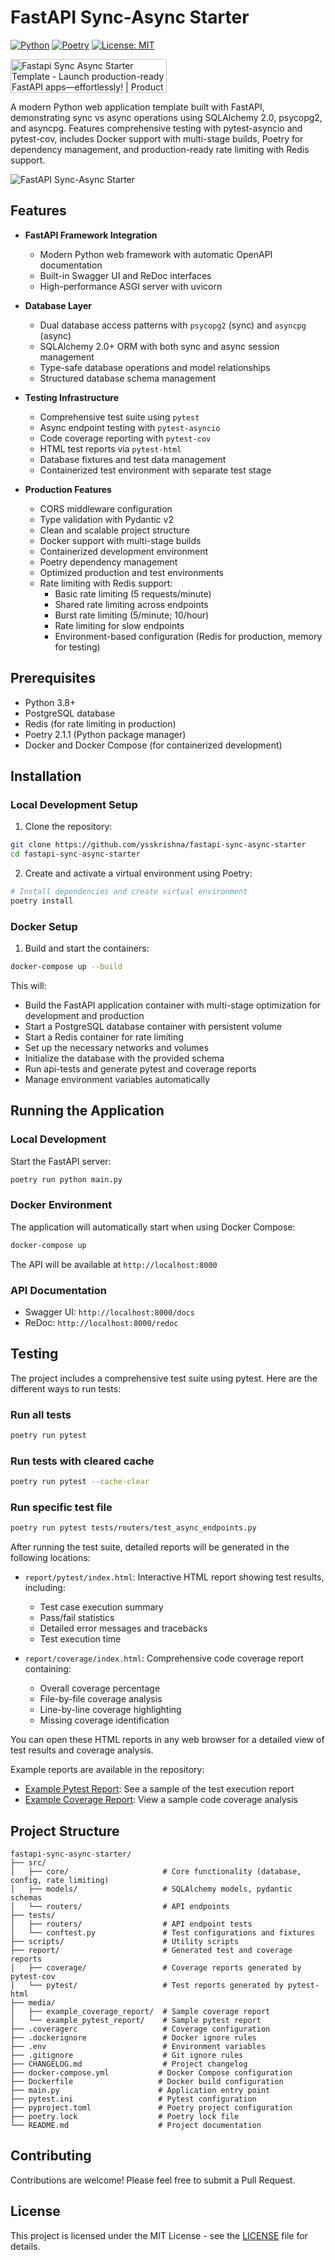 # FastAPI Sync-Async Starter

[![Python](https://img.shields.io/badge/Python-3.8+-blue.svg)](https://www.python.org/downloads/)
[![Poetry](https://img.shields.io/badge/Poetry-2.1.1+-blue.svg)](https://python-poetry.org/)
[![License: MIT](https://img.shields.io/badge/License-MIT-yellow.svg)](https://opensource.org/licenses/MIT)

<a href="https://www.producthunt.com/posts/fastapi-sync-async-starter-template?embed=true&utm_source=badge-featured&utm_medium=badge&utm_souce=badge-fastapi&#0045;sync&#0045;async&#0045;starter&#0045;template" target="_blank"><img src="https://api.producthunt.com/widgets/embed-image/v1/featured.svg?post_id=945292&theme=light&t=1742755988478" alt="Fastapi&#0032;Sync&#0032;Async&#0032;Starter&#0032;Template - Launch&#0032;production&#0045;ready&#0032;FastAPI&#0032;apps—effortlessly&#0033; | Product Hunt" style="width: 250px; height: 54px;" width="250" height="54" /></a>

A modern Python web application template built with FastAPI, demonstrating sync vs async operations using SQLAlchemy 2.0, psycopg2, and asyncpg. Features comprehensive testing with pytest-asyncio and pytest-cov, includes Docker support with multi-stage builds, Poetry for dependency management, and production-ready rate limiting with Redis support.

![FastAPI Sync-Async Starter](./media/assets/header_image.png)

## Features

- **FastAPI Framework Integration**
  - Modern Python web framework with automatic OpenAPI documentation
  - Built-in Swagger UI and ReDoc interfaces
  - High-performance ASGI server with uvicorn

- **Database Layer**
  - Dual database access patterns with `psycopg2` (sync) and `asyncpg` (async)
  - SQLAlchemy 2.0+ ORM with both sync and async session management
  - Type-safe database operations and model relationships
  - Structured database schema management

- **Testing Infrastructure**
  - Comprehensive test suite using `pytest`
  - Async endpoint testing with `pytest-asyncio`
  - Code coverage reporting with `pytest-cov`
  - HTML test reports via `pytest-html`
  - Database fixtures and test data management
  - Containerized test environment with separate test stage

- **Production Features**
  - CORS middleware configuration
  - Type validation with Pydantic v2
  - Clean and scalable project structure
  - Docker support with multi-stage builds
  - Containerized development environment
  - Poetry dependency management
  - Optimized production and test environments
  - Rate limiting with Redis support:
    - Basic rate limiting (5 requests/minute)
    - Shared rate limiting across endpoints
    - Burst rate limiting (5/minute; 10/hour)
    - Rate limiting for slow endpoints
    - Environment-based configuration (Redis for production, memory for testing)

## Prerequisites

- Python 3.8+
- PostgreSQL database
- Redis (for rate limiting in production)
- Poetry 2.1.1 (Python package manager)
- Docker and Docker Compose (for containerized development)

## Installation

### Local Development Setup

1. Clone the repository:
```bash
git clone https://github.com/ysskrishna/fastapi-sync-async-starter
cd fastapi-sync-async-starter
```

2. Create and activate a virtual environment using Poetry:
```bash
# Install dependencies and create virtual environment
poetry install
```

### Docker Setup

1. Build and start the containers:
```bash
docker-compose up --build
```

This will:
- Build the FastAPI application container with multi-stage optimization for development and production
- Start a PostgreSQL database container with persistent volume
- Start a Redis container for rate limiting
- Set up the necessary networks and volumes
- Initialize the database with the provided schema
- Run api-tests and generate pytest and coverage reports
- Manage environment variables automatically

## Running the Application

### Local Development
Start the FastAPI server:
```bash
poetry run python main.py
```

### Docker Environment
The application will automatically start when using Docker Compose:
```bash
docker-compose up
```

The API will be available at `http://localhost:8000`

### API Documentation
- Swagger UI: `http://localhost:8000/docs`
- ReDoc: `http://localhost:8000/redoc`

## Testing

The project includes a comprehensive test suite using pytest. Here are the different ways to run tests:

### Run all tests
```bash
poetry run pytest
```

### Run tests with cleared cache
```bash
poetry run pytest --cache-clear
```

### Run specific test file
```bash
poetry run pytest tests/routers/test_async_endpoints.py
```

After running the test suite, detailed reports will be generated in the following locations:

- `report/pytest/index.html`: Interactive HTML report showing test results, including:
  - Test case execution summary
  - Pass/fail statistics
  - Detailed error messages and tracebacks
  - Test execution time

- `report/coverage/index.html`: Comprehensive code coverage report containing:
  - Overall coverage percentage
  - File-by-file coverage analysis
  - Line-by-line coverage highlighting
  - Missing coverage identification

You can open these HTML reports in any web browser for a detailed view of test results and coverage analysis.

Example reports are available in the repository:
- [Example Pytest Report](media/example_pytest_report/index.html): See a sample of the test execution report
- [Example Coverage Report](media/example_coverage_report/index.html): View a sample code coverage analysis

## Project Structure

```
fastapi-sync-async-starter/
├── src/
│   ├── core/                     # Core functionality (database, config, rate limiting)
│   ├── models/                   # SQLAlchemy models, pydantic schemas
│   └── routers/                  # API endpoints
├── tests/
│   ├── routers/                  # API endpoint tests
│   └── conftest.py               # Test configurations and fixtures
├── scripts/                      # Utility scripts
├── report/                       # Generated test and coverage reports
│   ├── coverage/                 # Coverage reports generated by pytest-cov
│   └── pytest/                   # Test reports generated by pytest-html
├── media/                        
│   ├── example_coverage_report/  # Sample coverage report
│   └── example_pytest_report/    # Sample pytest report
├── .coveragerc                   # Coverage configuration
├── .dockerignore                 # Docker ignore rules
├── .env                          # Environment variables
├── .gitignore                    # Git ignore rules
├── CHANGELOG.md                  # Project changelog
├── docker-compose.yml           # Docker Compose configuration
├── Dockerfile                   # Docker build configuration
├── main.py                      # Application entry point
├── pytest.ini                   # Pytest configuration
├── pyproject.toml               # Poetry project configuration
├── poetry.lock                  # Poetry lock file
└── README.md                    # Project documentation
```

## Contributing

Contributions are welcome! Please feel free to submit a Pull Request.

## License

This project is licensed under the MIT License - see the [LICENSE](LICENSE) file for details. 
